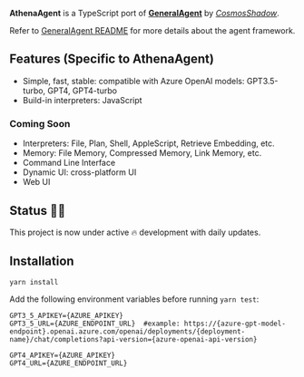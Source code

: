 
**AthenaAgent** is a TypeScript port of **[GeneralAgent](https://github.com/CosmosShadow/GeneralAgent)** by *[CosmosShadow](https://github.com/CosmosShadow)*.

Refer to [GeneralAgent README](https://github.com/CosmosShadow/GeneralAgent/blob/main/README.md) for more details about the agent framework.


## Features (Specific to AthenaAgent)

* Simple, fast, stable: compatible with Azure OpenAI models: GPT3.5-turbo, GPT4, GPT4-turbo
* Build-in interpreters: JavaScript


### Coming Soon

- Interpreters: File, Plan, Shell, AppleScript, Retrieve Embedding, etc.
- Memory: File Memory, Compressed Memory, Link Memory, etc.
- Command Line Interface
- Dynamic UI: cross-platform UI
- Web UI

## Status 👨‍💻

This project is now under active 🔥 development with daily updates.


## Installation

```shell
yarn install
```

Add the following environment variables before running `yarn test`:

```
GPT3_5_APIKEY={AZURE_APIKEY}
GPT3_5_URL={AZURE_ENDPOINT_URL}  #example: https://{azure-gpt-model-endpoint}.openai.azure.com/openai/deployments/{deployment-name}/chat/completions?api-version={azure-openai-api-version}

GPT4_APIKEY={AZURE_APIKEY}
GPT4_URL={AZURE_ENDPOINT_URL}
```
